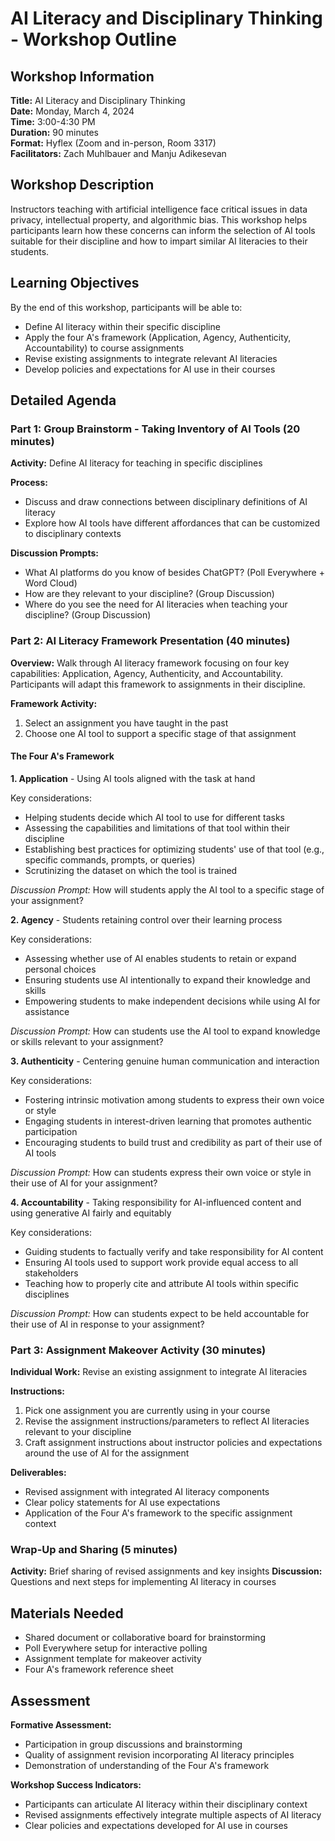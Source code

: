 # AI Literacy and Disciplinary Thinking - Workshop Outline

## Workshop Information

**Title:** AI Literacy and Disciplinary Thinking  
**Date:** Monday, March 4, 2024  
**Time:** 3:00-4:30 PM  
**Duration:** 90 minutes  
**Format:** Hyflex (Zoom and in-person, Room 3317)  
**Facilitators:** Zach Muhlbauer and Manju Adikesevan

## Workshop Description

Instructors teaching with artificial intelligence face critical issues in data privacy, intellectual property, and algorithmic bias. This workshop helps participants learn how these concerns can inform the selection of AI tools suitable for their discipline and how to impart similar AI literacies to their students.

## Learning Objectives

By the end of this workshop, participants will be able to:
- Define AI literacy within their specific discipline
- Apply the four A's framework (Application, Agency, Authenticity, Accountability) to course assignments
- Revise existing assignments to integrate relevant AI literacies
- Develop policies and expectations for AI use in their courses

## Detailed Agenda

### Part 1: Group Brainstorm - Taking Inventory of AI Tools (20 minutes)

**Activity:** Define AI literacy for teaching in specific disciplines

**Process:**
- Discuss and draw connections between disciplinary definitions of AI literacy
- Explore how AI tools have different affordances that can be customized to disciplinary contexts

**Discussion Prompts:**
- What AI platforms do you know of besides ChatGPT? (Poll Everywhere + Word Cloud)
- How are they relevant to your discipline? (Group Discussion)
- Where do you see the need for AI literacies when teaching your discipline? (Group Discussion)

### Part 2: AI Literacy Framework Presentation (40 minutes)

**Overview:** Walk through AI literacy framework focusing on four key capabilities: Application, Agency, Authenticity, and Accountability. Participants will adapt this framework to assignments in their discipline.

**Framework Activity:**
1. Select an assignment you have taught in the past
2. Choose one AI tool to support a specific stage of that assignment

#### The Four A's Framework

**1. Application** - Using AI tools aligned with the task at hand

Key considerations:
- Helping students decide which AI tool to use for different tasks
- Assessing the capabilities and limitations of that tool within their discipline
- Establishing best practices for optimizing students' use of that tool (e.g., specific commands, prompts, or queries)
- Scrutinizing the dataset on which the tool is trained

*Discussion Prompt:* How will students apply the AI tool to a specific stage of your assignment?

**2. Agency** - Students retaining control over their learning process

Key considerations:
- Assessing whether use of AI enables students to retain or expand personal choices
- Ensuring students use AI intentionally to expand their knowledge and skills
- Empowering students to make independent decisions while using AI for assistance

*Discussion Prompt:* How can students use the AI tool to expand knowledge or skills relevant to your assignment?

**3. Authenticity** - Centering genuine human communication and interaction

Key considerations:
- Fostering intrinsic motivation among students to express their own voice or style
- Engaging students in interest-driven learning that promotes authentic participation
- Encouraging students to build trust and credibility as part of their use of AI tools

*Discussion Prompt:* How can students express their own voice or style in their use of AI for your assignment?

**4. Accountability** - Taking responsibility for AI-influenced content and using generative AI fairly and equitably

Key considerations:
- Guiding students to factually verify and take responsibility for AI content
- Ensuring AI tools used to support work provide equal access to all stakeholders
- Teaching how to properly cite and attribute AI tools within specific disciplines

*Discussion Prompt:* How can students expect to be held accountable for their use of AI in response to your assignment?

### Part 3: Assignment Makeover Activity (30 minutes)

**Individual Work:** Revise an existing assignment to integrate AI literacies

**Instructions:**
1. Pick one assignment you are currently using in your course
2. Revise the assignment instructions/parameters to reflect AI literacies relevant to your discipline
3. Craft assignment instructions about instructor policies and expectations around the use of AI for the assignment

**Deliverables:**
- Revised assignment with integrated AI literacy components
- Clear policy statements for AI use expectations
- Application of the Four A's framework to the specific assignment context

### Wrap-Up and Sharing (5 minutes)

**Activity:** Brief sharing of revised assignments and key insights
**Discussion:** Questions and next steps for implementing AI literacy in courses

## Materials Needed

- Shared document or collaborative board for brainstorming
- Poll Everywhere setup for interactive polling
- Assignment template for makeover activity
- Four A's framework reference sheet

## Assessment

**Formative Assessment:**
- Participation in group discussions and brainstorming
- Quality of assignment revision incorporating AI literacy principles
- Demonstration of understanding of the Four A's framework

**Workshop Success Indicators:**
- Participants can articulate AI literacy within their disciplinary context
- Revised assignments effectively integrate multiple aspects of AI literacy
- Clear policies and expectations developed for AI use in courses